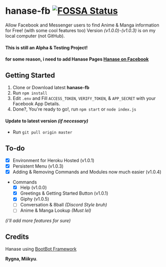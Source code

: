 # hanase-fb [![FOSSA Status](https://app.fossa.io/api/projects/git%2Bgithub.com%2FMiikyu%2Fhanase-fb.svg?type=shield)](https://app.fossa.io/projects/git%2Bgithub.com%2FMiikyu%2Fhanase-fb?ref=badge_shield)
Allow Facebook and Messenger users to find Anime &amp; Manga information for Free! (with some cool features too)
Version *(v1.0.0)*-*(v1.0.3)* is on my local computer (not GitHub).

#### This is still an Alpha &amp; Testing Project!
#### for some reason, i need to add Hanase Pages [Hanase on Facebook](https://facebook.com/ryHanase/)

## Getting Started
1. Clone or Download latest **hanase-fb**
2. Run `npm install`
4. Edit `.env` and Fill `ACCESS_TOKEN`, `VERIFY_TOKEN`, &amp; `APP_SECRET` with your Facebook App Details.
5. Done?, You're ready to go!, run `npm start` or `node index.js`

#### Update to latest version *(if necessary)*
- Run `git pull origin master`

## To-do
- [x] Environment for Heroku Hosted (v1.0.1)
- [x] Persistent Menu (v1.0.3)
- [x] Adding & Removing Commands and Modules now much easier (v1.0.4)
- Commands
    - [x] Help (v1.0.0)
    - [x] Greetings & Getting Started Button (v1.0.1)
    - [x] Giphy (v1.0.5)
    - [ ] Conversation & 8ball *(Discord Style bruh)*
    - [ ] Anime & Manga Lookup *(Must lel)*

*(i'll add more features for sure)*

## Credits
Hanase using [BootBot Framework](https://github.com/Charca/bootbot)

**Rygna, Miikyu**.
